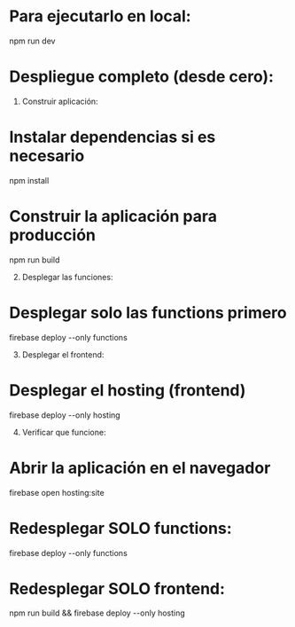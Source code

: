 # Para ejecutarlo en local:

npm run dev


# Despliegue completo (desde cero):

1. Construir aplicación:

# Instalar dependencias si es necesario
npm install

# Construir la aplicación para producción
npm run build

2. Desplegar las funciones:

# Desplegar solo las functions primero
firebase deploy --only functions

3. Desplegar el frontend:

# Desplegar el hosting (frontend)
firebase deploy --only hosting

4. Verificar que funcione:

# Abrir la aplicación en el navegador
firebase open hosting:site




# Redesplegar SOLO functions:

firebase deploy --only functions



# Redesplegar SOLO frontend:

npm run build && firebase deploy --only hosting